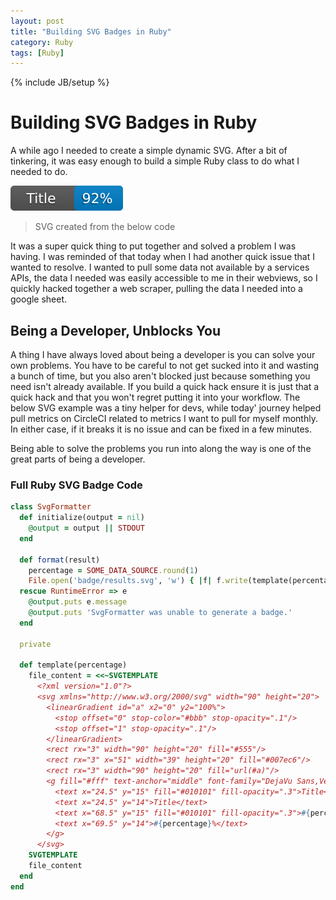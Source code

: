 ```yaml
---
layout: post
title: "Building SVG Badges in Ruby"
category: Ruby
tags: [Ruby]
---
```

{% include JB/setup %}

# Building SVG Badges in Ruby

A while ago I needed to create a simple dynamic SVG. After a bit of tinkering, it was easy enough to build a simple Ruby class to do what I needed to do. 

![Example Badge](/assets/img/example.svg)
> SVG created from the below code

It was a super quick thing to put together and solved a problem I was having. I was reminded of that today when I had another quick issue that I wanted to resolve. I wanted to pull some data not available by a services APIs, the data I needed was easily accessible to me in their webviews, so I quickly hacked together a web scraper, pulling the data I needed into a google sheet.

## Being a Developer, Unblocks You

A thing I have always loved about being a developer is you can solve your own problems. You have to be careful to not get sucked into it and wasting a bunch of time, but you also aren't blocked just because something you need isn't already available. If you build a quick hack ensure it is just that a quick hack and that you won't regret putting it into your workflow. The below SVG example was a tiny helper for devs, while today' journey helped pull metrics on CircleCI related to metrics I want to pull for myself monthly. In either case, if it breaks it is no issue and can be fixed in a few minutes.

Being able to solve the problems you run into along the way is one of the great parts of being a developer.


### Full Ruby SVG Badge Code

```ruby
class SvgFormatter
  def initialize(output = nil)
    @output = output || STDOUT
  end

  def format(result)
    percentage = SOME_DATA_SOURCE.round(1)
    File.open('badge/results.svg', 'w') { |f| f.write(template(percentage)) }
  rescue RuntimeError => e
    @output.puts e.message
    @output.puts 'SvgFormatter was unable to generate a badge.'
  end

  private

  def template(percentage)
    file_content = <<~SVGTEMPLATE
      <?xml version="1.0"?>
      <svg xmlns="http://www.w3.org/2000/svg" width="90" height="20">
        <linearGradient id="a" x2="0" y2="100%">
          <stop offset="0" stop-color="#bbb" stop-opacity=".1"/>
          <stop offset="1" stop-opacity=".1"/>
        </linearGradient>
        <rect rx="3" width="90" height="20" fill="#555"/>
        <rect rx="3" x="51" width="39" height="20" fill="#007ec6"/>
        <rect rx="3" width="90" height="20" fill="url(#a)"/>
        <g fill="#fff" text-anchor="middle" font-family="DejaVu Sans,Verdana,Geneva,sans-serif" font-size="11">
          <text x="24.5" y="15" fill="#010101" fill-opacity=".3">Title</text>
          <text x="24.5" y="14">Title</text>
          <text x="68.5" y="15" fill="#010101" fill-opacity=".3">#{percentage}%</text>
          <text x="69.5" y="14">#{percentage}%</text>
        </g>
      </svg>
    SVGTEMPLATE
    file_content
  end
end
```